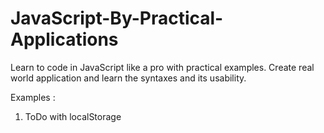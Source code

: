 # JavaScript-By-Practical-Applications
Learn to code in JavaScript like a pro with practical examples. Create real world application and learn the syntaxes and its usability.

Examples :

1. ToDo with localStorage
